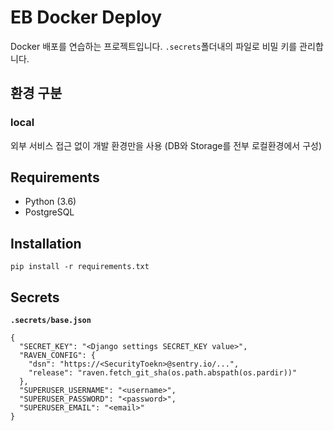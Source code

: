 # EB Docker Deploy

Docker 배포를 연습하는 프로젝트입니다.
`.secrets`폴더내의 파일로 비밀 키를 관리합니다.

## 환경 구분

### local

외부 서비스 접근 없이 개발 환경만을 사용 (DB와 Storage를 전부 로컬환경에서 구성)

## Requirements

- Python (3.6)
- PostgreSQL

## Installation

```
pip install -r requirements.txt
```

## Secrets

**`.secrets/base.json`**

```
{
  "SECRET_KEY": "<Django settings SECRET_KEY value>",
  "RAVEN_CONFIG": {
    "dsn": "https://<SecurityToekn>@sentry.io/...",
    "release": "raven.fetch_git_sha(os.path.abspath(os.pardir))"
  },
  "SUPERUSER_USERNAME": "<username>",
  "SUPERUSER_PASSWORD": "<password>",
  "SUPERUSER_EMAIL": "<email>"
}
```
